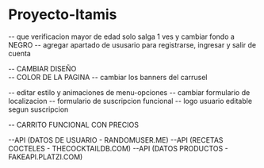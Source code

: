 # Proyecto-Itamis

-- que verificacion mayor de edad solo salga 1 ves y cambiar fondo a NEGRO
-- agregar apartado de ususario para registrarse, ingresar y salir de cuenta
<!-- -- cambiar logo  -->
-- CAMBIAR DISEÑO  
-- COLOR DE LA PAGINA
-- cambiar los banners del carrusel
<!-- -- editar el tamaño del footer -->
-- editar estilo y animaciones de menu-opciones 
-- cambiar formulario de localizacion
-- formulario de suscripcion funcional
-- logo usuario editable segun suscripcion

-- CARRITO FUNCIONAL CON PRECIOS 

--API (DATOS DE USUARIO - RANDOMUSER.ME)
--API (RECETAS COCTELES - THECOCKTAILDB.COM)
--API (DATOS PRODUCTOS - FAKEAPI.PLATZI.COM)
